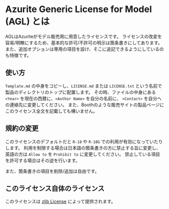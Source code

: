 # Azurite Generic License for Model (AGL) とは

AGLはAzuriteがモデル販売用に用意したライセンスです。
ライセンスの改変を容易/明瞭にするため、基本的な許可/不許可の明示は箇条書きにしてあります。
また、追加オプションは専用の項目を設け、そこに追記できるようにしているのも特徴です。

## 使い方

`Template.md` の中身をコピーし、`LICENSE.md` または `LICENSE.txt` という名前で製品のディレクトリのトップに配置します。
その時、ファイルの中身にある `<Year>` を現在の西暦に、`<Author Name>` を自分の名前に、 `<Contact>` を自分への連絡先に変更してください。
また、Boothのような販売サイトの製品ページにこのライセンス全文を記載しても構いません。

## 規約の変更

このライセンスのデフォルトだと `R-18` や `R-18G` での利用が有効になっていたりします。
利用を制限する場合は日本語の箇条書きの方に禁止する旨に変更し、
英語の方は `Allow to` を `Prohibit to` に変更してください。
禁止している項目を許可する場合はその逆を行います。

また、箇条書きの項目を削除/追加は自由です。

## このライセンス自体のライセンス

このライセンスは [zlib License](http://zlib.net/zlib_license.html) によって提供されます。
